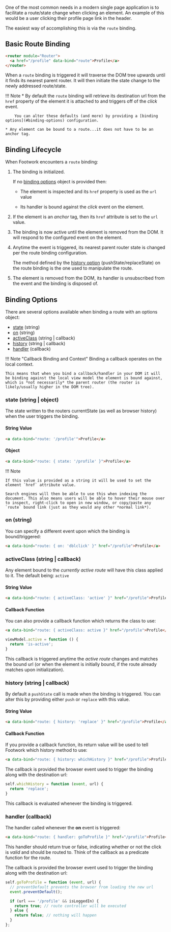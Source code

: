One of the most common needs in a modern single page application is to facilitate a route/state change when clicking an element. An example of this would be a user clicking their profile page link in the header.

The easiest way of accomplishing this is via the `route` binding.

## Basic Route Binding

```html
<router module="Router">
  <a href="/profile" data-bind="route">Profile</a>
</router>
```

When a `route` binding is triggered it will traverse the DOM tree upwards until it finds its nearest parent router. It will then initiate the state change to the newly addressed route/state.

!!! Note
    * By default the `route` binding will retrieve its destination url from the `href` property of the element it is attached to and triggers off of the *click* event.

        You can alter these defaults (and more) by providing a [binding options](#binding-options) configuration.

    * Any element can be bound to a route...it does not have to be an anchor tag.

## Binding Lifecycle

When Footwork encounters a `route` binding:

1. The binding is initialized.

    If no [binding options](#binding-options) object is provided then:

    * The element is inspected and its `href` property is used as the `url` value

    * Its handler is bound against the *click* event on the element.

1. If the element is an *anchor* tag, then its `href` attribute is set to the `url` value.

1. The binding is now active until the element is removed from the DOM. It will respond to the configured event on the element.

1. Anytime the event is triggered, its nearest parent router state is changed per the route binding configuration.
    
    The method defined by the [history option](#history-string-callback) (pushState/replaceState) on the route binding is the one used to manipulate the route.

1. The element is removed from the DOM, its handler is unsubscribed from the event and the binding is disposed of.

## Binding Options

There are several options available when binding a route with an options object:

* [state](#state-string) (string)
* [on](#on-string) (string)
* [activeClass](#activeclass-string-callback) (string | callback)
* [history](#history-string-callback) (string | callback)
* [handler](#handler-callback) (callback)

!!! Note "Callback Binding and Context"
    Binding a callback operates on the local context.

    This means that when you bind a callback/handler in your DOM it will be binding against the local view model the element is bound against, which is *not necessarily* the parent router (the router is likely/usually higher in the DOM tree).

### state (string | object)

The state written to the routers currentState (as well as browser history) when the user triggers the binding.

#### String Value

```html
<a data-bind="route: '/profile'">Profile</a>
```

#### Object

```html
<a data-bind="route: { state: '/profile' }">Profile</a>
```

!!! Note

    If this value is provided as a string it will be used to set the element `href` attribute value.

    Search engines will then be able to use this when indexing the document. This also means users will be able to hover their mouse over to inspect, right-click to open in new window, or copy/paste any `route` bound link (just as they would any other *normal link*).

### on (string)

You can specify a different event upon which the binding is bound/triggered:

```html
<a data-bind="route: { on: 'dblclick' }" href="/profile">Profile</a>
```

### activeClass (string | callback)

Any element bound to the *currently active route* will have this class applied to it. The default being: `active`

#### String Value

```html
<a data-bind="route: { activeClass: 'active' }" href="/profile">Profile</a>
```

#### Callback Function

You can also provide a callback function which returns the class to use:

```html
<a data-bind="route: { activeClass: active }" href="/profile">Profile</a>
```

```javascript
viewModel.active = function () {
  return 'is-active';
}
```

This callback is triggered anytime the *active route* changes and matches the bound url (or when the element is initially bound, if the route already matches upon initialization).

### history (string | callback)

By default a `pushState` call is made when the binding is triggered. You can alter this by providing either `push` or `replace` with this value.

#### String Value

```html
<a data-bind="route: { history: 'replace' }" href="/profile">Profile</a>
```

#### Callback Function

If you provide a callback function, its return value will be used to tell Footwork which history method to use:

```html
<a data-bind="route: { history: whichHistory }" href="/profile">Profile</a>
```

The callback is provided the browser event used to trigger the binding along with the destination url:

```javascript
self.whichHistory = function (event, url) {
  return 'replace';
}
```

This callback is evaluated whenever the binding is triggered.

### handler (callback)

The handler called whenever the **on** event is triggered:

```html
<a data-bind="route: { handler: goToProfile }" href="/profile">Profile</a>
```

This handler should return true or false, indicating whether or not the click is *valid* and should be routed to. Think of the callback as a predicate function for the route.

The callback is provided the browser event used to trigger the binding along with the destination url:

```javascript
self.goToProfile = function (event, url) {
  // preventDefault prevents the browser from loading the new url
  event.preventDefault();

  if (url === '/profile' && isLoggedIn) {
    return true; // route controller will be executed
  } else {
    return false; // nothing will happen
  }
};
```
